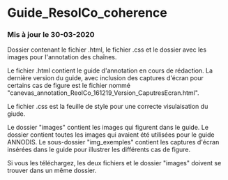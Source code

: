 # Guide_ResolCo_coherence
### Mis à jour le 30-03-2020

Dossier contenant le fichier .html, le fichier .css et le dossier avec les images pour l'annotation des chaînes. 

Le fichier .html contient le guide d'annotation en cours de rédaction. La dernière version du guide, avec inclusion des captures d'écran pour certains cas de figure est le fichier nommé "canevas_annotation_ReolCo_161219_Version_CaputresEcran.html".

Le fichier .css est la feuille de style pour une correcte visulaisation du giude. 

Le dossier "images" contient les images qui figurent dans le guide. Le dossier contient toutes les images qui avaient été utilisées pour le guide ANNODIS. 
Le sous-dossier "img_exemples" contient les captures d'écran insérées dans le guide pour illustrer les différents cas de figure. 

Si vous les téléchargez, les deux fichiers et le dossier "images" doivent se trouver dans un même dossier. 
